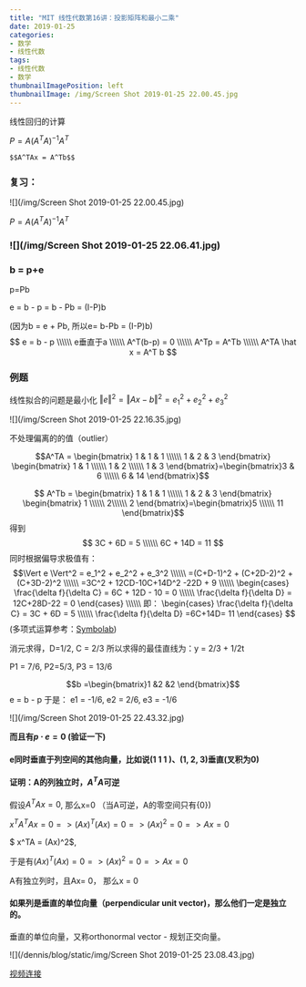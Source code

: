 ```yaml
---
title: "MIT 线性代数第16讲：投影矩阵和最小二乘"
date: 2019-01-25
categories:
- 数学
- 线性代数
tags:
- 线性代数
- 数学
thumbnailImagePosition: left
thumbnailImage: /img/Screen Shot 2019-01-25 22.00.45.jpg
---
```


线性回归的计算

$P = A(A^TA)^{-1}A^T$

`$$A^TAx = A^Tb​$$`

<!--more-->

### 复习：

![](/img/Screen Shot 2019-01-25 22.00.45.jpg)



$P = A(A^TA)^{-1}A^T$

### ![](/img/Screen Shot 2019-01-25 22.06.41.jpg)

### b = p+e

p=Pb

e = b - p = b - Pb = (I-P)b

(因为b = e + Pb, 所以e= b-Pb = (I-P)b)
$$
e = b - p \\\\\\
e垂直于a \\\\\\
A^T(b-p) = 0 \\\\\\
A^Tp = A^Tb \\\\\\
A^TA \hat x = A^T b
$$


### 例题

线性拟合的问题是最小化 $\Vert e \Vert^2 = \Vert Ax - b \Vert^2 = e_1^2 + e_2^2 + e_3^2$ 

![](/img/Screen Shot 2019-01-25 22.16.35.jpg)

不处理偏离的的值（outlier）

$$A^TA = \begin{bmatrix}
1 & 1 & 1 \\\\\\
1 & 2 & 3
\end{bmatrix}
\begin{bmatrix}
1 & 1 \\\\\\
1 & 2 \\\\\\
1 & 3 
\end{bmatrix}=\begin{bmatrix}3 & 6 \\\\\\ 6 & 14 \end{bmatrix}$$

$$ A^Tb =  \begin{bmatrix}
1 & 1 & 1 \\\\\\
1 & 2 & 3
\end{bmatrix}
\begin{bmatrix}
1 \\\\\\
2\\\\\\
2
\end{bmatrix}=\begin{bmatrix}5 \\\\\\ 11 \end{bmatrix}$$
得到 
$$
3C + 6D = 5 \\\\\\
6C + 14D = 11
$$
同时根据偏导求极值有：
$$\Vert e \Vert^2 = e_1^2 + e_2^2 + e_3^2 \\\\\\ =(C+D-1)^2 + (C+2D-2)^2 + (C+3D-2)^2 \\\\\\ =3C^2 + 12CD-10C+14D^2 -22D + 9 \\\\\\
\begin{cases}
\frac{\delta f}{\delta C} = 6C + 12D - 10 = 0 \\\\\\
\frac{\delta f}{\delta D} = 12C+28D-22 = 0
\end{cases} \\\\\\
即：
\begin{cases}
\frac{\delta f}{\delta C} = 3C + 6D =  5 \\\\\\
\frac{\delta f}{\delta D} =6C+14D= 11
\end{cases}
$$
(多项式运算参考：[Symbolab](https://www.symbolab.com/solver/step-by-step/%5Cleft(C%2BD-1%5Cright)%5E%7B2%7D%2B%5Cleft(C%2B2D-2%5Cright)%5E%7B2%7D%2B%5Cleft(C%2B3D-2%5Cright)%5E%7B2%7D))

消元求得，D=1/2, C = 2/3
所以求得的最佳直线为：y = 2/3 + 1/2t

P1 = 7/6, P2=5/3, P3 = 13/6

$$b =\begin{bmatrix}1 &2 &2 \end{bmatrix}$$
e = b - p
于是：
e1 = -1/6, e2 = 2/6, e3 = -1/6

![](/img/Screen Shot 2019-01-25 22.43.32.jpg)



**而且有$p \cdot e = 0$ (验证一下)**

#### e同时垂直于列空间的其他向量，比如说(1 1 1 )、(1, 2, 3)垂直(叉积为0)




#### 证明：A的列独立时，$A^TA$可逆

假设$A^TAx = 0$, 那么x=0 （当A可逆，A的零空间只有{0})

$x^TA^TAx = 0 => (Ax)^T (Ax) = 0 => (Ax)^2 = 0 => Ax = 0$

$ x^TA = (Ax)^2​$,

于是有$(Ax)^T(Ax)=0 => (Ax)^2 = 0 => Ax = 0$

A有独立列时，且Ax= 0， 那么x = 0



#### 如果列是垂直的单位向量（perpendicular unit vector)，那么他们一定是独立的。

垂直的单位向量，又称orthonormal vector - 规划正交向量。

![](/dennis/blog/static/img/Screen Shot 2019-01-25 23.08.43.jpg)

[视频连接](https://www.youtube.com/watch?v=osh80YCg_GM)